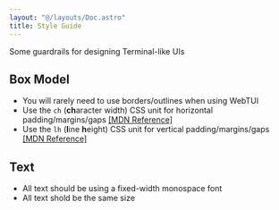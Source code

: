 ```yaml
---
layout: "@/layouts/Doc.astro"
title: Style Guide
---
```


Some guardrails for designing Terminal-like UIs

## Box Model

- You will rarely need to use borders/outlines when using WebTUI
- Use the `ch` (**ch**aracter width) CSS unit for horizontal padding/margins/gaps [[MDN Reference]](https://developer.mozilla.org/en-US/docs/Web/CSS/length#ch)
- Use the `lh` (**l**ine **h**eight) CSS unit for vertical padding/margins/gaps [[MDN Reference]](https://developer.mozilla.org/en-US/docs/Web/CSS/length#lh)

## Text

- All text should be using a fixed-width monospace font
- All text shold be the same size

